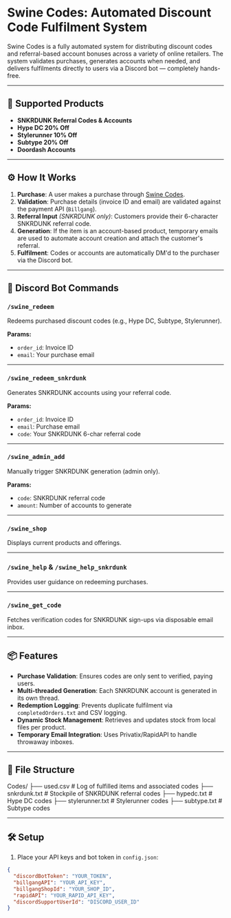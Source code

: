 # Swine Codes: Automated Discount Code Fulfilment System

Swine Codes is a fully automated system for distributing discount codes and referral-based account bonuses across a variety of online retailers. The system validates purchases, generates accounts when needed, and delivers fulfilments directly to users via a Discord bot — completely hands-free.

---

## 🎯 Supported Products

- **SNKRDUNK Referral Codes & Accounts**
- **Hype DC 20% Off**
- **Stylerunner 10% Off**
- **Subtype 20% Off**
- **Doordash Accounts**

---

## ⚙️ How It Works

1. **Purchase**: A user makes a purchase through [Swine Codes](https://swinecodes.bgng.io/products).
2. **Validation**: Purchase details (invoice ID and email) are validated against the payment API (`Billgang`).
3. **Referral Input** *(SNKRDUNK only)*: Customers provide their 6-character SNKRDUNK referral code.
4. **Generation**: If the item is an account-based product, temporary emails are used to automate account creation and attach the customer's referral.
5. **Fulfilment**: Codes or accounts are automatically DM'd to the purchaser via the Discord bot.

---

## 🤖 Discord Bot Commands

### `/swine_redeem`
Redeems purchased discount codes (e.g., Hype DC, Subtype, Stylerunner).

**Params:**
- `order_id`: Invoice ID
- `email`: Your purchase email

---

### `/swine_redeem_snkrdunk`
Generates SNKRDUNK accounts using your referral code.

**Params:**
- `order_id`: Invoice ID
- `email`: Purchase email
- `code`: Your SNKRDUNK 6-char referral code

---

### `/swine_admin_add`
Manually trigger SNKRDUNK generation (admin only).

**Params:**
- `code`: SNKRDUNK referral code
- `amount`: Number of accounts to generate

---

### `/swine_shop`
Displays current products and offerings.

---

### `/swine_help` & `/swine_help_snkrdunk`
Provides user guidance on redeeming purchases.

---

### `/swine_get_code`
Fetches verification codes for SNKRDUNK sign-ups via disposable email inbox.

---

## 📦 Features

- **Purchase Validation**: Ensures codes are only sent to verified, paying users.
- **Multi-threaded Generation**: Each SNKRDUNK account is generated in its own thread.
- **Redemption Logging**: Prevents duplicate fulfilment via `completedOrders.txt` and CSV logging.
- **Dynamic Stock Management**: Retrieves and updates stock from local files per product.
- **Temporary Email Integration**: Uses Privatix/RapidAPI to handle throwaway inboxes.

---

## 📁 File Structure

Codes/
├── used.csv # Log of fulfilled items and associated codes
├── snkrdunk.txt # Stockpile of SNKRDUNK referral codes
├── hypedc.txt # Hype DC codes
├── stylerunner.txt # Stylerunner codes
├── subtype.txt # Subtype codes

---

## 🛠 Setup

1. Place your API keys and bot token in `config.json`:
```json
{
  "discordBotToken": "YOUR_TOKEN",
  "billgangAPI": "YOUR_API_KEY",
  "billgangShopId": "YOUR_SHOP_ID",
  "rapidAPI": "YOUR_RAPID_API_KEY",
  "discordSupportUserId": "DISCORD_USER_ID"
}
